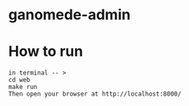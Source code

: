 # ganomede-admin

# How to run
	in terminal -- >
	cd web
	make run
	Then open your browser at http://localhost:8000/

